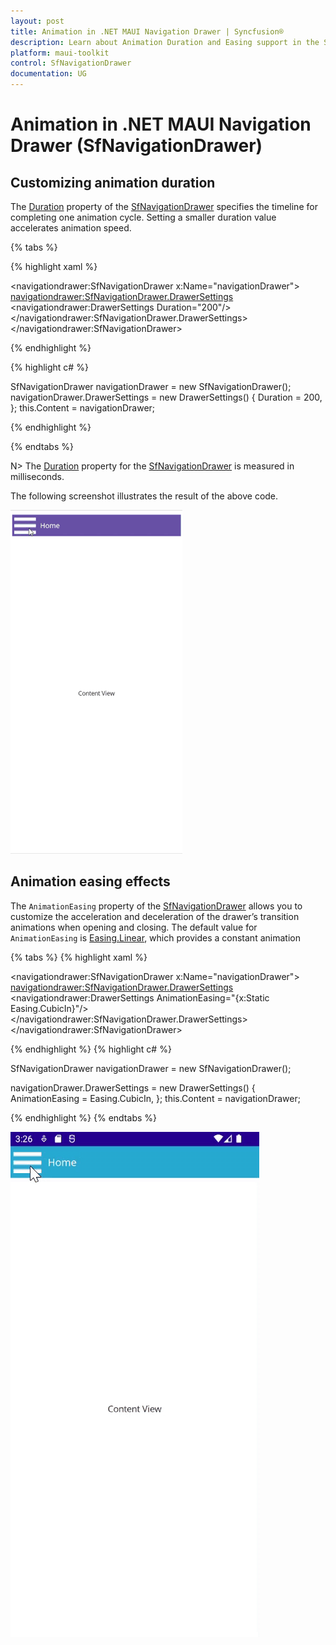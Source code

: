 ```yaml
---
layout: post
title: Animation in .NET MAUI Navigation Drawer | Syncfusion®
description: Learn about Animation Duration and Easing support in the Syncfusion® .NET MAUI Navigation Drawer (SfNavigationDrawer) control and more.
platform: maui-toolkit
control: SfNavigationDrawer
documentation: UG
---
```


# Animation in .NET MAUI Navigation Drawer (SfNavigationDrawer)

## Customizing animation duration

The [Duration](https://help.syncfusion.com/cr/maui-toolkit/Syncfusion.Maui.Toolkit.NavigationDrawer.DrawerSettings.html#Syncfusion_Maui_Toolkit_NavigationDrawer_DrawerSettings_Duration) property of the [SfNavigationDrawer](https://help.syncfusion.com/cr/maui-toolkit/Syncfusion.Maui.Toolkit.NavigationDrawer.SfNavigationDrawer.html) specifies the timeline for completing one animation cycle. Setting a smaller duration value accelerates animation speed.

{% tabs %}

{% highlight xaml %}

<navigationdrawer:SfNavigationDrawer x:Name="navigationDrawer">
    <navigationdrawer:SfNavigationDrawer.DrawerSettings>
        <navigationdrawer:DrawerSettings  Duration="200"/>
    </navigationdrawer:SfNavigationDrawer.DrawerSettings>
</navigationdrawer:SfNavigationDrawer>

{% endhighlight %}

{% highlight c# %}

SfNavigationDrawer navigationDrawer = new SfNavigationDrawer();
navigationDrawer.DrawerSettings = new DrawerSettings()
{
    Duration = 200,
};
this.Content = navigationDrawer;

{% endhighlight %}

{% endtabs %}

N> The [Duration](https://help.syncfusion.com/cr/maui-toolkit/Syncfusion.Maui.Toolkit.NavigationDrawer.DrawerSettings.html#Syncfusion_Maui_Toolkit_NavigationDrawer_DrawerSettings_Duration) property for the [SfNavigationDrawer](https://help.syncfusion.com/cr/maui-toolkit/Syncfusion.Maui.Toolkit.NavigationDrawer.SfNavigationDrawer.html) is measured in milliseconds.

The following screenshot illustrates the result of the above code.

![Duration](Images/animation-duration/navigation_duration.gif)

## Animation easing effects

The `AnimationEasing` property of the [SfNavigationDrawer](https://help.syncfusion.com/cr/maui-toolkit/Syncfusion.Maui.Toolkit.NavigationDrawer.SfNavigationDrawer.html) allows you to customize the acceleration and deceleration of the drawer’s transition animations when opening and closing. The default value for `AnimationEasing` is [Easing.Linear](https://learn.microsoft.com/en-us/dotnet/api/microsoft.maui.easing.linear?view=net-maui-9.0#microsoft-maui-easing-linear), which provides a constant animation

{% tabs %}
{% highlight xaml %}

<navigationdrawer:SfNavigationDrawer x:Name="navigationDrawer">
    <navigationdrawer:SfNavigationDrawer.DrawerSettings>
        <navigationdrawer:DrawerSettings AnimationEasing="{x:Static Easing.CubicIn}"/>
    </navigationdrawer:SfNavigationDrawer.DrawerSettings>
</navigationdrawer:SfNavigationDrawer>

{% endhighlight %}
{% highlight c# %}

SfNavigationDrawer navigationDrawer = new SfNavigationDrawer();

navigationDrawer.DrawerSettings = new DrawerSettings()
{
    AnimationEasing = Easing.CubicIn,
};
this.Content = navigationDrawer;

{% endhighlight %}
{% endtabs %}

![AnimationEasing](Images/animation-duration/AnimationEasing.gif)
